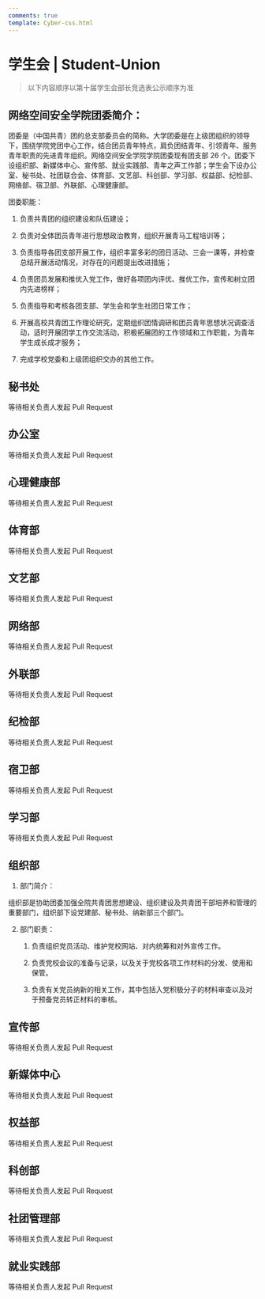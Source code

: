 ```yaml
---
comments: true
template: Cyber-css.html
---
```


# 学生会 | Student-Union

> 以下内容顺序以第十届学生会部长竞选表公示顺序为准

## 网络空间安全学院团委简介：

团委是（中国共青）团的总支部委员会的简称。大学团委是在上级团组织的领导下，围绕学院党团中心工作，结合团员青年特点，肩负团结青年、引领青年、服务青年职责的先进青年组织。网络空间安全学院学院团委现有团支部 26 个。团委下设组织部、新媒体中心、宣传部、就业实践部、青年之声工作部；学生会下设办公室、秘书处、社团联合会、体育部、文艺部、科创部、学习部、权益部、纪检部、网络部、宿卫部、外联部、心理健康部。

团委职能：

1. 负责共青团的组织建设和队伍建设；

2. 负责对全体团员青年进行思想政治教育，组织开展青马工程培训等；

3. 负责指导各团支部开展工作，组织丰富多彩的团日活动、三会一课等，并检查总结开展活动情况，对存在的问题提出改进措施；

4. 负责团员发展和推优入党工作，做好各项团内评优、推优工作，宣传和树立团内先进榜样；

5. 负责指导和考核各团支部、学生会和学生社团日常工作；

6. 开展高校共青团工作理论研究，定期组织团情调研和团员青年思想状况调查活动，适时开展团学工作交流活动，积极拓展团的工作领域和工作职能，为青年学生成长成才服务；

7. 完成学校党委和上级团组织交办的其他工作。

## 秘书处

等待相关负责人发起 Pull Request

## 办公室

等待相关负责人发起 Pull Request

## 心理健康部

等待相关负责人发起 Pull Request

## 体育部

等待相关负责人发起 Pull Request

## 文艺部

等待相关负责人发起 Pull Request

## 网络部

等待相关负责人发起 Pull Request

## 外联部

等待相关负责人发起 Pull Request

## 纪检部

等待相关负责人发起 Pull Request

## 宿卫部

等待相关负责人发起 Pull Request

## 学习部

等待相关负责人发起 Pull Request

## 组织部

1. 部门简介：

组织部是协助团委加强全院共青团思想建设、组织建设及共青团干部培养和管理的重要部门，组织部下设党建部、秘书处、纳新部三个部门。

2. 部门职责：

   1. 负责组织党员活动、维护党校网站、对内统筹和对外宣传工作。

   2. 负责党校会议的准备与记录，以及关于党校各项工作材料的分发、使用和保管。

   3. 负责有关党员纳新的相关工作，其中包括入党积极分子的材料审查以及对于预备党员转正材料的审核。

## 宣传部

等待相关负责人发起 Pull Request

## 新媒体中心

等待相关负责人发起 Pull Request

## 权益部

等待相关负责人发起 Pull Request

## 科创部

等待相关负责人发起 Pull Request

## 社团管理部

等待相关负责人发起 Pull Request

## 就业实践部

等待相关负责人发起 Pull Request
